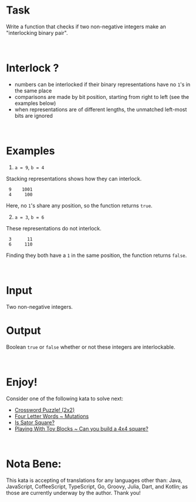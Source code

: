 # Task

Write a function that checks if two non-negative integers make an "interlocking binary pair".

<br>


# Interlock ?
* numbers can be interlocked if their binary representations have no `1`'s in the same place
* comparisons are made by bit position, starting from right to left (see the examples below)
* when representations are of different lengths, the unmatched left-most bits are ignored

<br>

# Examples

1) `a = 9`, `b = 4`

Stacking representations shows how they can interlock.
   ```
    9    1001
    4     100
   ```
Here, no `1`'s share any position, so the function returns `true`.

2) `a = 3`, `b = 6`

These representations do not interlock.
   ```
    3      11
    6     110
   ```
Finding they both have a `1` in the same position, the function returns `false`.

<br>

# Input

Two non-negative integers.

# Output

Boolean `true` or `false` whether or not these integers are interlockable.

<br>

# Enjoy!

Consider one of the following kata to solve next:
* [Crossword Puzzle! (2x2)](https://www.codewars.com/kata/5c658c2dd1574532507da30b)
* [Four Letter Words ~ Mutations](https://www.codewars.com/kata/5cb5eb1f03c3ff4778402099)
* [Is Sator Square?](https://www.codewars.com/kata/5cb7baa989b1c50014a53333)
* [Playing With Toy Blocks ~ Can you build a 4x4 square?](https://www.codewars.com/kata/5cab471da732b30018968071)

<br>

# Nota Bene:

This kata is accepting of translations for any languages other than: Java, JavaScript, CoffeeScript, TypeScript, Go, Groovy, Julia, Dart, and Kotlin; as those are currently underway by the author. Thank you!